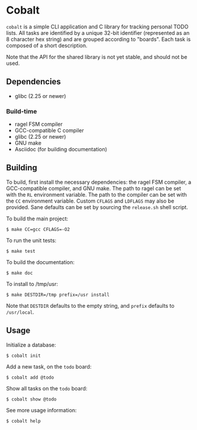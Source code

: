 # Cobalt

`cobalt` is a simple CLI application and C library for tracking personal TODO
lists. All tasks are identified by a unique 32-bit identifier (represented as an
8 character hex string) and are grouped according to "boards". Each task is
composed of a short description.

Note that the API for the shared library is not yet stable, and should not be
used.

## Dependencies
 - glibc (2.25 or newer)

### Build-time
 - ragel FSM compiler
 - GCC-compatible C compiler
 - glibc (2.25 or newer)
 - GNU make
 - Asciidoc (for building documentation)

## Building

To build, first install the necessary dependencies: the ragel FSM compiler, a
GCC-compatible compiler, and GNU make. The path to ragel can be set with the
`RL` environment variable. The path to the compiler can be set with the `CC`
environment variable. Custom `CFLAGS` and `LDFLAGS` may also be provided. Sane
defaults can be set by sourcing the `release.sh` shell script.

To build the main project:
```
$ make CC=gcc CFLAGS=-O2
```

To run the unit tests:
```
$ make test
```

To build the documentation:
```
$ make doc
```

To install to /tmp/usr:
```
$ make DESTDIR=/tmp prefix=/usr install
```
Note that `DESTDIR` defaults to the empty string, and `prefix` defaults to
`/usr/local`.

## Usage

Initialize a database:
```
$ cobalt init
```

Add a new task, on the `todo` board:
```
$ cobalt add @todo
```

Show all tasks on the `todo` board:
```
$ cobalt show @todo
```

See more usage information:
```
$ cobalt help
```

